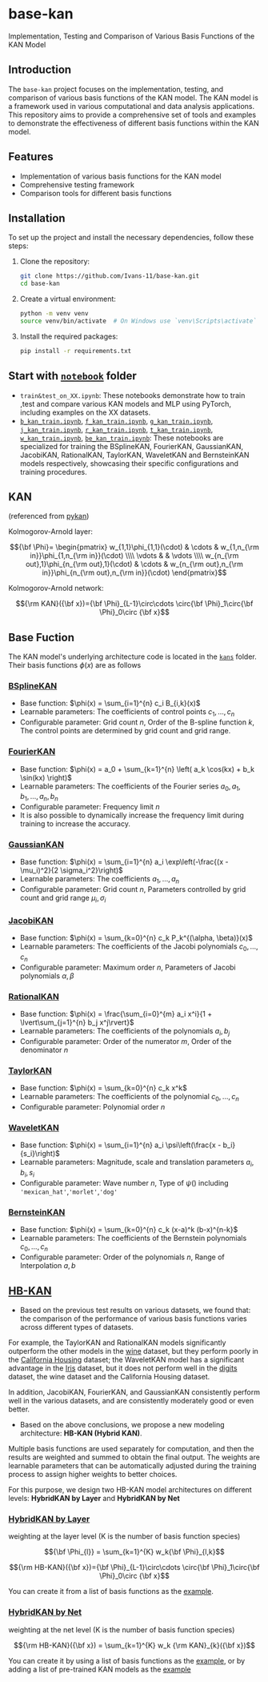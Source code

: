 # base-kan

Implementation, Testing and Comparison of Various Basis Functions of the KAN Model

## Introduction

The `base-kan` project focuses on the implementation, testing, and comparison of various basis functions of the KAN model. The KAN model is a framework used in various computational and data analysis applications. This repository aims to provide a comprehensive set of tools and examples to demonstrate the effectiveness of different basis functions within the KAN model.

## Features

- Implementation of various basis functions for the KAN model
- Comprehensive testing framework
- Comparison tools for different basis functions

## Installation

To set up the project and install the necessary dependencies, follow these steps:

1. Clone the repository:
   ```sh
   git clone https://github.com/Ivans-11/base-kan.git
   cd base-kan
   ```

2. Create a virtual environment:
   ```sh
   python -m venv venv
   source venv/bin/activate  # On Windows use `venv\Scripts\activate`
   ```

3. Install the required packages:
   ```sh
   pip install -r requirements.txt
   ```

## Start with [`notebook`](./notebook) folder

- `train&test_on_XX.ipynb`: These notebooks demonstrate how to train ,test and compare various KAN models and MLP using PyTorch, including examples on the XX datasets.
- [`b_kan_train.ipynb`](./notebook/b_kan_train.ipynb), [`f_kan_train.ipynb`](./notebook/f_kan_train.ipynb), [`g_kan_train.ipynb`](./notebook/g_kan_train.ipynb), [`j_kan_train.ipynb`](./notebook/j_kan_train.ipynb), [`r_kan_train.ipynb`](./notebook/r_kan_train.ipynb), [`t_kan_train.ipynb`](./notebook/t_kan_train.ipynb), [`w_kan_train.ipynb`](./notebook/w_kan_train.ipynb), [`be_kan_train.ipynb`](./notebook/be_kan_train.ipynb): These notebooks are specialized for training the BSplineKAN, FourierKAN, GaussianKAN, JacobiKAN, RationalKAN, TaylorKAN, WaveletKAN and BernsteinKAN models respectively, showcasing their specific configurations and training procedures.

## KAN
(referenced from [pykan](https://github.com/KindXiaoming/pykan/))

Kolmogorov-Arnold layer:

$${\bf \Phi}= \begin{pmatrix} w_{1,1}\phi_{1,1}(\cdot) & \cdots & w_{1,n_{\rm in}}\phi_{1,n_{\rm in}}(\cdot) \\\\ \vdots & & \vdots \\\\ w_{n_{\rm out},1}\phi_{n_{\rm out},1}(\cdot) & \cdots & w_{n_{\rm out},n_{\rm in}}\phi_{n_{\rm out},n_{\rm in}}(\cdot) \end{pmatrix}$$

Kolmogorov-Arnold network:

$${\rm KAN}({\bf x})={\bf \Phi}_{L-1}\circ\cdots \circ{\bf \Phi}_1\circ{\bf \Phi}_0\circ {\bf x}$$

## Base Fuction

The KAN model's underlying architecture code is located in the [`kans`](./kans) folder. Their basis functions $\phi(x)$ are as follows

### [BSplineKAN](./kans/b_kan.py)
- Base function: $\phi(x) = \sum_{i=1}^{n} c_i B_{i,k}(x)$
- Learnable parameters: The coefficients of control points $c_1 ,..., c_n$
- Configurable parameter: Grid count $n$, Order of the B-spline function $k$, The control points are determined by grid count and grid range.

### [FourierKAN](./kans/f_kan.py)
- Base function: $\phi(x) = a_0 + \sum_{k=1}^{n} \left( a_k \cos(kx) + b_k \sin(kx) \right)$
- Learnable parameters: The coefficients of the Fourier series $a_0, a_1, b_1 ,..., a_n, b_n$
- Configurable parameter: Frequency limit $n$
- It is also possible to dynamically increase the frequency limit during training to increase the accuracy.

### [GaussianKAN](./kans/g_kan.py)
- Base function: $\phi(x) = \sum_{i=1}^{n} a_i \exp\left(-\frac{(x - \mu_i)^2}{2 \sigma_i^2}\right)$
- Learnable parameters: The coefficients $a_1,..., a_n$
- Configurable parameter: Grid count $n$, Parameters controlled by grid count and grid range $\mu_i,\sigma_i$

### [JacobiKAN](./kans/j_kan.py)
- Base function: $\phi(x) = \sum_{k=0}^{n} c_k P_k^{(\alpha, \beta)}(x)$
- Learnable parameters: The coefficients of the Jacobi polynomials $c_0 ,..., c_n$
- Configurable parameter: Maximum order $n$, Parameters of Jacobi polynomials $\alpha, \beta$

### [RationalKAN](./kans/r_kan.py)
- Base function: $\phi(x) = \frac{\sum_{i=0}^{m} a_i x^i}{1 + \lvert\sum_{j=1}^{n} b_j x^j\rvert}$
- Learnable parameters: The coefficients of the polynomials $a_i, b_j$
- Configurable parameter: Order of the numerator $m$, Order of the denominator $n$

### [TaylorKAN](./kans/t_kan.py)
- Base function: $\phi(x) = \sum_{k=0}^{n} c_k x^k$
- Learnable parameters: The coefficients of the polynomial $c_0 ,..., c_n$
- Configurable parameter: Polynomial order $n$

### [WaveletKAN](./kans/w_kan.py)
- Base function: $\phi(x) = \sum_{i=1}^{n} a_i \psi\left(\frac{x - b_i}{s_i}\right)$
- Learnable parameters: Magnitude, scale and translation parameters $a_i, b_i, s_i$
- Configurable parameter: Wave number $n$, Type of $\psi()$ including `'mexican_hat'`,`'morlet'`,`'dog'`

### [BernsteinKAN](./kans/be_kan.py)
- Base function: $\phi(x) = \sum_{k=0}^{n} c_k (x-a)^k (b-x)^{n-k}$
- Learnable parameters: The coefficients of the Bernstein polynomials $c_0 ,..., c_n$
- Configurable parameter:  Order of the polynomials $n$, Range of Interpolation $a, b$

## [HB-KAN](./HB-KAN)
- Based on the previous test results on various datasets, we found that: the comparison of the performance of various basis functions varies across different types of datasets.

For example, the TaylorKAN and RationalKAN models significantly outperform the other models in the [wine](./notebook/train&test_on_wine.ipynb) dataset, but they perform poorly in the [California Housing](./notebook/train&test_on_california_housing.ipynb) dataset; the WaveletKAN model has a significant advantage in the [Iris](./notebook/train&test_on_iris.ipynb) dataset, but it does not perform well in the [digits](./notebook/train&test_on_digits.ipynb) dataset, the wine dataset and the California Housing dataset.

In addition, JacobiKAN, FourierKAN, and GaussianKAN consistently perform well in the various datasets, and are consistently moderately good or even better.

- Based on the above conclusions, we propose a new modeling architecture: **HB-KAN (Hybrid KAN)**.

Multiple basis functions are used separately for computation, and then the results are weighted and summed to obtain the final output. The weights are learnable parameters that can be automatically adjusted during the training process to assign higher weights to better choices.

For this purpose, we design two HB-KAN model architectures on different levels: **HybridKAN by Layer** and **HybridKAN by Net**

### [HybridKAN by Layer](./kans/hybrid_kan.py)
weighting at the layer level (K is the number of basis function species)

$${\bf \Phi_{l}} = \sum_{k=1}^{K} w_k{\bf \Phi}_{l,k}$$

$${\rm HB-KAN}({\bf x})={\bf \Phi}_{L-1}\circ\cdots \circ{\bf \Phi}_1\circ{\bf \Phi}_0\circ {\bf x}$$

You can create it from a list of basis functions as the [example](./HB-KAN/hbkan_layer_on_iris).

### [HybridKAN by Net](./kans/hybrid_kan.py)
weighting at the net level (K is the number of basis function species)

$${\rm HB-KAN}({\bf x}) = \sum_{k=1}^{K} w_k {\rm KAN}_{k}({\bf x})$$

You can create it by using a list of basis functions as the [example](./HB-KAN/hbkan_net_on_iris), or by adding a list of pre-trained KAN models as the [example](./HB-KAN/models2hbkan_net_on_iris)
